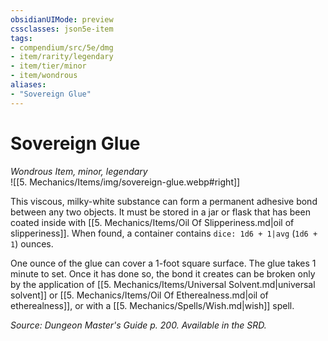 ```yaml
---
obsidianUIMode: preview
cssclasses: json5e-item
tags:
- compendium/src/5e/dmg
- item/rarity/legendary
- item/tier/minor
- item/wondrous
aliases: 
- "Sovereign Glue"
---
```

# Sovereign Glue
*Wondrous Item, minor, legendary*  
![[5. Mechanics/Items/img/sovereign-glue.webp#right]]  


This viscous, milky-white substance can form a permanent adhesive bond between any two objects. It must be stored in a jar or flask that has been coated inside with [[5. Mechanics/Items/Oil Of Slipperiness.md\|oil of slipperiness]]. When found, a container contains `dice: 1d6 + 1|avg` (`1d6 + 1`) ounces.

One ounce of the glue can cover a 1-foot square surface. The glue takes 1 minute to set. Once it has done so, the bond it creates can be broken only by the application of [[5. Mechanics/Items/Universal Solvent.md\|universal solvent]] or [[5. Mechanics/Items/Oil Of Etherealness.md\|oil of etherealness]], or with a [[5. Mechanics/Spells/Wish.md\|wish]] spell.

*Source: Dungeon Master's Guide p. 200. Available in the SRD.*